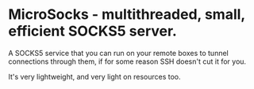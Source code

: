 MicroSocks - multithreaded, small, efficient SOCKS5 server.
===========================================================

A SOCKS5 service that you can run on your remote boxes to tunnel connections
through them, if for some reason SSH doesn't cut it for you.

It's very lightweight, and very light on resources too.

